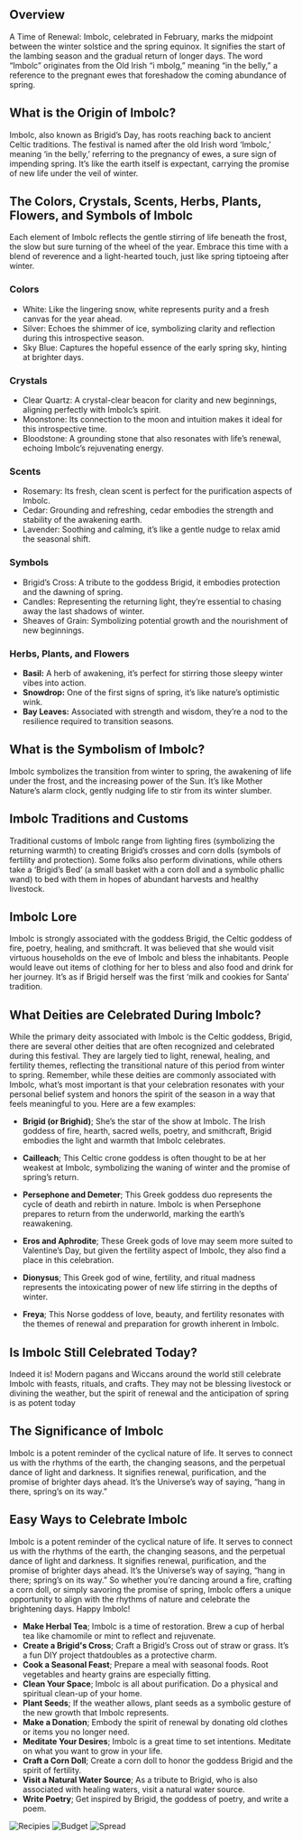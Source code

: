 ## Overview

A Time of Renewal: Imbolc, celebrated in February, marks the midpoint between the winter solstice and the spring equinox. It signifies the start of the lambing season and the gradual return of longer days. The word “Imbolc” originates from the Old Irish “i mbolg,” meaning “in the belly,” a reference to the pregnant ewes that foreshadow the coming abundance of spring.

## What is the Origin of Imbolc?

Imbolc, also known as Brigid’s Day, has roots reaching back to ancient Celtic traditions. The festival is named after the old Irish word ‘Imbolc,’ meaning
‘in the belly,’ referring to the pregnancy of ewes, a sure sign of impending spring. It’s like the earth itself is expectant, carrying the promise of new life under the veil of winter.

## The Colors, Crystals, Scents, Herbs, Plants, Flowers, and Symbols of Imbolc

Each element of Imbolc reflects the gentle stirring of life beneath the frost, the slow but sure turning of the wheel of the year. Embrace this time with a blend of reverence and a light-hearted touch, just like spring tiptoeing after winter.

### Colors

- White: Like the lingering snow, white represents purity and a fresh canvas for the year ahead.
- Silver: Echoes the shimmer of ice, symbolizing clarity and reflection during this introspective season.
- Sky Blue: Captures the hopeful essence of the early spring sky, hinting at brighter days.

### Crystals

- Clear Quartz: A crystal-clear beacon for clarity and new beginnings, aligning perfectly with Imbolc’s spirit.
- Moonstone: Its connection to the moon and intuition makes it ideal for this introspective time.
- Bloodstone: A grounding stone that also resonates with life’s renewal, echoing Imbolc’s rejuvenating energy.

### Scents

- Rosemary: Its fresh, clean scent is perfect for the purification aspects of Imbolc.
- Cedar: Grounding and refreshing, cedar embodies the strength and stability of the awakening earth.
- Lavender: Soothing and calming, it’s like a gentle nudge to relax amid the seasonal shift.

### Symbols

- Brigid’s Cross: A tribute to the goddess Brigid, it embodies protection and the dawning of spring.
- Candles: Representing the returning light, they’re essential to chasing away the last shadows of winter.
- Sheaves of Grain: Symbolizing potential growth and the nourishment of new beginnings.

### Herbs, Plants, and Flowers

- **Basil:** A herb of awakening, it’s perfect for stirring those sleepy winter vibes into action.
- **Snowdrop:** One of the first signs of spring, it’s like nature’s optimistic wink.
- **Bay Leaves:** Associated with strength and wisdom, they’re a nod to the resilience required to transition seasons.

## What is the Symbolism of Imbolc?

Imbolc symbolizes the transition from winter to spring, the awakening of life under the frost, and the increasing power of the Sun. It’s like Mother Nature’s alarm clock, gently nudging life to stir from its winter slumber.

## Imbolc Traditions and Customs

Traditional customs of Imbolc range from lighting fires (symbolizing the returning warmth) to creating Brigid’s crosses and corn dolls (symbols of fertility and protection). Some folks also perform divinations, while others take a ‘Brigid’s Bed’ (a small basket with a corn doll and a symbolic phallic wand) to bed with them in hopes of abundant harvests and healthy livestock.

## Imbolc Lore

Imbolc is strongly associated with the goddess Brigid, the Celtic goddess of fire, poetry, healing, and smithcraft. It was believed that she would visit virtuous households on the eve of Imbolc and bless the inhabitants. People would leave out items of clothing for her to bless and also food and drink for her journey. It’s as if Brigid herself was the first ‘milk and cookies for Santa’ tradition.

## What Deities are Celebrated During Imbolc?

While the primary deity associated with Imbolc is the Celtic goddess, Brigid, there are several other deities that are often recognized and celebrated during this festival. They are largely tied to light, renewal, healing, and fertility themes, reflecting the transitional nature of this period from winter to spring. Remember, while these deities are commonly associated with Imbolc, what’s most important is that your celebration resonates with your personal belief system and honors the spirit of the season in a way that feels meaningful to you.
Here are a few examples:

- **Brigid (or Brighid)**; She’s the star of the show at Imbolc. The Irish goddess of fire, hearth, sacred wells, poetry, and smithcraft, Brigid embodies the light and warmth that Imbolc celebrates.

- **Cailleach**; This Celtic crone goddess is often thought to be at her weakest at Imbolc, symbolizing the waning of winter and the promise of spring’s return.

- **Persephone and Demeter**; This Greek goddess duo represents the cycle of death and rebirth in nature. Imbolc is when Persephone prepares to return from the underworld, marking the earth’s reawakening.

- **Eros and Aphrodite**; These Greek gods of love may seem more suited to Valentine’s Day, but given the fertility aspect of Imbolc, they also find a place in this celebration.

- **Dionysus**; This Greek god of wine, fertility, and ritual madness represents the intoxicating power of new life stirring in the depths of winter.

- **Freya**; This Norse goddess of love, beauty, and fertility resonates with the themes of renewal and preparation for growth inherent in Imbolc.

## Is Imbolc Still Celebrated Today?

Indeed it is! Modern pagans and Wiccans around the world still celebrate Imbolc with feasts, rituals, and crafts. They may not be blessing livestock or divining the weather, but the spirit of renewal and the anticipation of spring is as potent today

## The Significance of Imbolc

Imbolc is a potent reminder of the cyclical nature of life. It serves to connect us with the rhythms of the earth, the changing seasons, and the perpetual dance of light and darkness. It signifies renewal, purification, and the promise of brighter days ahead. It’s the Universe’s way of saying, “hang in there, spring’s on its way.”

## Easy Ways to Celebrate Imbolc

Imbolc is a potent reminder of the cyclical nature of life. It serves to connect us with the rhythms of the earth, the changing seasons, and the perpetual dance of light and darkness. It signifies renewal, purification, and the promise of brighter days ahead. It’s the Universe’s way of saying, “hang in there; spring’s on its way.” So whether you’re dancing around a fire, crafting a corn doll, or simply savoring the promise of spring, Imbolc offers a unique opportunity to align with the rhythms of nature and celebrate the brightening days. Happy Imbolc!

- **Make Herbal Tea**; Imbolc is a time of restoration. Brew a cup of herbal tea like chamomile or mint to reflect and rejuvenate.
- **Create a Brigid's Cross**; Craft a Brigid’s Cross out of straw or grass. It’s a fun DIY project thatdoubles as a protective charm.
- **Cook a Seasonal Feast**; Prepare a meal with seasonal foods. Root vegetables and hearty grains are especially fitting.
- **Clean Your Space**; Imbolc is all about purification. Do a physical and spiritual clean-up of your home.
- **Plant Seeds**; If the weather allows, plant seeds as a symbolic gesture of the new growth that Imbolc represents.
- **Make a Donation**; Embody the spirit of renewal by donating old clothes or items you no longer need.
- **Meditate Your Desires**; Imbolc is a great time to set intentions. Meditate on what you want to grow in your life.
- **Craft a Corn Doll**; Create a corn doll to honor the goddess Brigid and the spirit of fertility.
- **Visit a Natural Water Source**; As a tribute to Brigid, who is also associated with healing waters, visit a natural water source.
- **Write Poetry**; Get inspired by Brigid, the goddess of poetry, and write a poem.

![Recipies](/info/sabbats/images/ImbolcRecipies.jpg)
![Budget](/info/sabbats/images/ImbolcIdeas.jpg)
![Spread](/info/sabbats/images/ImbolcSpread.jpg)
